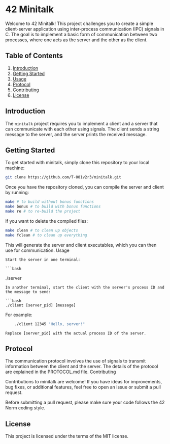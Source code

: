 # 42 Minitalk

Welcome to 42 Minitalk! This project challenges you to create a simple client-server application using inter-process communication (IPC) signals in C. The goal is to implement a basic form of communication between two processes, where one acts as the server and the other as the client.

## Table of Contents

1. [Introduction](#introduction)
2. [Getting Started](#getting-started)
3. [Usage](#usage)
4. [Protocol](#protocol)
5. [Contributing](#contributing)
6. [License](#license)

## Introduction

The `minitalk` project requires you to implement a client and a server that can communicate with each other using signals. The client sends a string message to the server, and the server prints the received message.

## Getting Started

To get started with minitalk, simply clone this repository to your local machine:

```bash
git clone https://github.com/T-001v2r3/minitalk.git
```
Once you have the repository cloned, you can compile the server and client by running:
```bash
make # to build without bonus functions
make bonus # to build with bonus functions
make re # to re-build the project
```
If you want to delete the compiled files:

```bash
make clean # to clean up objects
make fclean # to clean up everything
```
This will generate the server and client executables, which you can then use for communication.
Usage

    Start the server in one terminal:

    ```bash
./server
```
In another terminal, start the client with the server's process ID and the message to send:

```bash
./client [server_pid] [message]
```
For example:

```bash
    ./client 12345 "Hello, server!"
```
    Replace [server_pid] with the actual process ID of the server.

## Protocol

The communication protocol involves the use of signals to transmit information between the client and the server. The details of the protocol are explained in the PROTOCOL.md file.
Contributing

Contributions to minitalk are welcome! If you have ideas for improvements, bug fixes, or additional features, feel free to open an issue or submit a pull request.

Before submitting a pull request, please make sure your code follows the 42 Norm coding style.

## License

This project is licensed under the terms of the MIT license.
